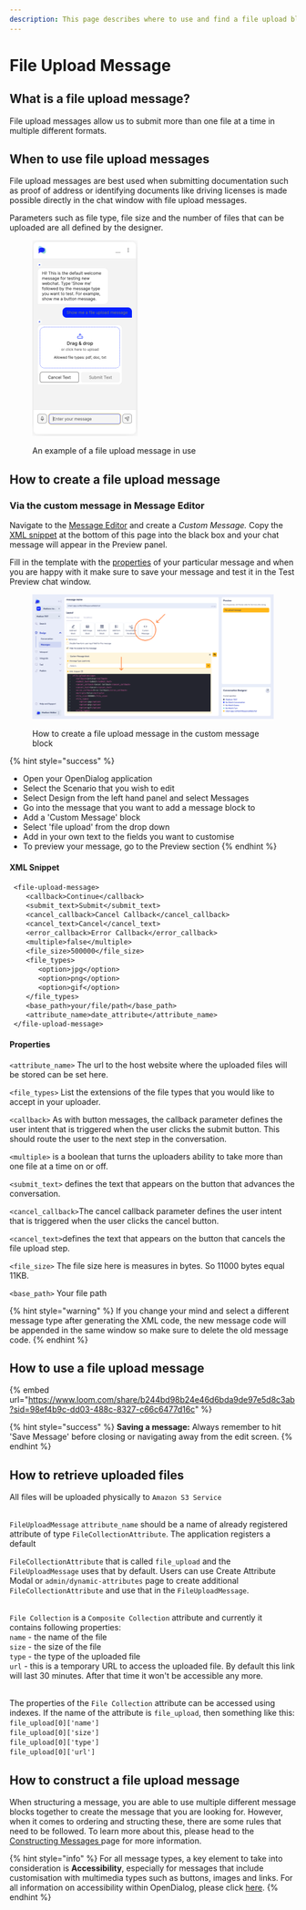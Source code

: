 ```yaml
---
description: This page describes where to use and find a file upload block message type
---
```


# File Upload Message

## What is a file upload message?

File upload messages allow us to submit more than one file at a time in multiple different formats.

## When to use file upload messages

File upload messages are best used when submitting documentation such as proof of address or identifying documents like driving licenses is made possible directly in the chat window with file upload messages.&#x20;

Parameters such as file type, file size and the number of files that can be uploaded are all defined by the designer.&#x20;

<figure><img src="../../../../.gitbook/assets/Screenshot 2024-06-04 at 11.03.22.png" alt="" width="185"><figcaption><p>An example of a file upload message in use</p></figcaption></figure>

## How to create a file upload message

### Via the custom message in Message Editor

Navigate to the [Message Editor](../message-editor.md) and create a _Custom Message._ Copy the [XML snippet](file-upload-message.md#xml-snippet) at the bottom of this page into the black box and your chat message will appear in the Preview panel.&#x20;

Fill in the template with the [properties](file-upload-message.md#properties) of your particular message and when you are happy with it make sure to save your message and test it in the Test Preview chat window.&#x20;

<figure><img src="../../../../.gitbook/assets/Group 18.png" alt=""><figcaption><p>How to create a file upload message in the custom message block</p></figcaption></figure>

{% hint style="success" %}
* Open your OpenDialog application
* Select the Scenario that you wish to edit
* Select Design from the left hand panel and select Messages
* Go into the message that you want to add a message block to
* Add a 'Custom Message' block
* Select 'file upload' from the drop down
* Add in your own text to the fields you want to customise
* To preview your message, go to the Preview section
{% endhint %}

#### XML Snippet

```
 <file-upload-message>
    <callback>Continue</callback>
    <submit_text>Submit</submit_text>
    <cancel_callback>Cancel Callback</cancel_callback>
    <cancel_text>Cancel</cancel_text>
    <error_callback>Error Callback</error_callback>
    <multiple>false</multiple>
    <file_size>500000</file_size>
    <file_types>
       <option>jpg</option>
       <option>png</option>
       <option>gif</option>
    </file_types>
    <base_path>your/file/path</base_path>
    <attribute_name>date_attribute</attribute_name>
 </file-upload-message>
```

#### Properties

`<attribute_name>` The url to the host website where the uploaded files will be stored can be set here.

`<file_types>` List the extensions of the file types that you would like to accept in your uploader.

`<callback>`  As with button messages, the callback parameter defines the user intent that is triggered when the user clicks the submit button. This should route the user to the next step in the conversation.

`<multiple>` is a boolean that turns the uploaders ability to take more than one file at a time on or off.

`<submit_text>` defines the text that appears on the button that advances the conversation.

`<cancel_callback>`The cancel callback parameter defines the user intent that is triggered when the user clicks the cancel button.&#x20;

`<cancel_text>`defines the text that appears on the button that cancels the file upload step.

`<file_size>`   The file size here is measures in bytes. So 11000 bytes equal 11KB.

`<base_path>` Your file path

{% hint style="warning" %}
If you change your mind and select a different message type after generating the XML code, the new message code will be appended in the same window so make sure to delete the old message code.
{% endhint %}

## How to use a file upload message

{% embed url="https://www.loom.com/share/b244bd98b24e46d6bda9de97e5d8c3ab?sid=98ef4b9c-dd03-488c-8327-c66c6477d16c" %}

{% hint style="success" %}
**Saving a message:** Always remember to hit 'Save Message' before closing or navigating away from the edit screen.
{% endhint %}

## How to retrieve uploaded files

All files will be uploaded physically to `Amazon S3 Service`

\
`FileUploadMessage` `attribute_name` should be a name of already registered attribute of type `FileCollectionAttribute`. The application registers a default&#x20;

`FileCollectionAttribute` that is called `file_upload` and the `FileUploadMessage` uses that by default. Users can use Create Attribute Modal or `admin/dynamic-attributes` page to create additional `FileCollectionAttribute` and use that in the `FileUploadMessage`.

\
`File Collection` is a `Composite Collection` attribute and currently it contains following properties:\
`name` - the name of the file\
`size` - the size of the file\
`type` - the type of the uploaded file\
`url` - this is a temporary URL to access the uploaded file. By default this link will last 30 minutes. After that time it won't be accessible any more.

\
The properties of the `File Collection` attribute can be accessed using indexes. If the name of the attribute is `file_upload`, then something like this:\
`file_upload[0]['name']`\
`file_upload[0]['size']`\
`file_upload[0]['type']`\
`file_upload[0]['url']`

## How to construct a file upload message

When structuring a message, you are able to use multiple different message blocks together to create the message that you are looking for. However, when it comes to ordering and structing these, there are some rules that need to be followed. To learn more about this, please head to the [Constructing Messages ](../constructing-messages.md)page for more information.

{% hint style="info" %}
For all message types, a key element to take into consideration is **Accessibility**, especially for messages that include customisation with multimedia types such as buttons, images and links. For all information on accessibility within OpenDialog, please click [here](../../designing-accessible-chatbots.md).
{% endhint %}
